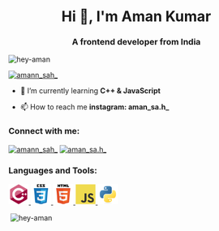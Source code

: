 <h1 align="center">Hi 👋, I'm Aman Kumar</h1>
<h3 align="center">A frontend developer from India</h3>

<p align="left"> <img src="https://komarev.com/ghpvc/?username=hey-aman&label=Profile%20views&color=0e75b6&style=flat" alt="hey-aman" /> </p>

<p align="left"> <a href="https://twitter.com/amann_sah_" target="blank"><img src="https://img.shields.io/twitter/follow/amann_sah_?logo=twitter&style=for-the-badge" alt="amann_sah_" /></a> </p>

- 🌱 I’m currently learning **C++ & JavaScript**

- 📫 How to reach me **instagram: aman_sa.h_**

<h3 align="left">Connect with me:</h3>
<p align="left">
<a href="https://twitter.com/amann_sah_" target="blank"><img align="center" src="https://raw.githubusercontent.com/rahuldkjain/github-profile-readme-generator/master/src/images/icons/Social/twitter.svg" alt="amann_sah_" height="30" width="40" /></a>
<a href="https://instagram.com/aman_sa.h_" target="blank"><img align="center" src="https://raw.githubusercontent.com/rahuldkjain/github-profile-readme-generator/master/src/images/icons/Social/instagram.svg" alt="aman_sa.h_" height="30" width="40" /></a>
</p>

<h3 align="left">Languages and Tools:</h3>
<p align="left"> <a href="https://www.w3schools.com/cpp/" target="_blank" rel="noreferrer"> <img src="https://raw.githubusercontent.com/devicons/devicon/master/icons/cplusplus/cplusplus-original.svg" alt="cplusplus" width="40" height="40"/> </a> <a href="https://www.w3schools.com/css/" target="_blank" rel="noreferrer"> <img src="https://raw.githubusercontent.com/devicons/devicon/master/icons/css3/css3-original-wordmark.svg" alt="css3" width="40" height="40"/> </a> <a href="https://www.w3.org/html/" target="_blank" rel="noreferrer"> <img src="https://raw.githubusercontent.com/devicons/devicon/master/icons/html5/html5-original-wordmark.svg" alt="html5" width="40" height="40"/> </a> <a href="https://developer.mozilla.org/en-US/docs/Web/JavaScript" target="_blank" rel="noreferrer"> <img src="https://raw.githubusercontent.com/devicons/devicon/master/icons/javascript/javascript-original.svg" alt="javascript" width="40" height="40"/> </a> <a href="https://www.python.org" target="_blank" rel="noreferrer"> <img src="https://raw.githubusercontent.com/devicons/devicon/master/icons/python/python-original.svg" alt="python" width="40" height="40"/> </a> </p>

<p>&nbsp;<img align="center" src="https://github-readme-stats.vercel.app/api?username=hey-aman&show_icons=true&locale=en" alt="hey-aman" /></p>

